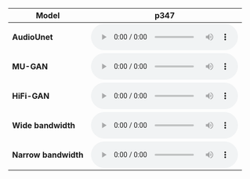 | **Model** | **p347** |
|-----------|-----------------------------------------------------------------|
| **AudioUnet** | <audio controls><source src="data/listening_test/p347/p347_178_upsample48_audiounet.wav" type="audio/wav"></audio> |
| **MU-GAN** | <audio controls><source src="data/listening_test/p347/p347_178_upsample48_gan.wav" type="audio/wav"></audio> |
| **HiFi-GAN** | <audio controls><source src="data/listening_test/p347/p347_178_upsample48_hifigan.wav" type="audio/wav"></audio> |
| **Wide bandwidth** | <audio controls><source src="data/listening_test/p347/p347_178_hr48.wav" type="audio/wav"></audio> |
| **Narrow bandwidth** | <audio controls><source src="data/listening_test/p347/p347_178_lr_input16.wav" type="audio/wav"></audio> |
